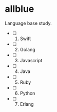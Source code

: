 # allblue
Language base study.

- [ ] 1. Swift  
- [ ] 2. Golang  
- [ ] 3. Javascript  
- [ ] 4. Java  
- [ ] 5. Ruby  
- [ ] 6. Python  
- [ ] 7. Erlang  



